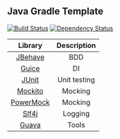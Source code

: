 ## Java Gradle Template

[![Build Status](https://travis-ci.org/svetlozarkirkov/java-gradle-template.svg?branch=master)](https://travis-ci.org/svetlozarkirkov/java-gradle-template) [![Dependency Status](https://www.versioneye.com/user/projects/56fd42edfcd19a0051853a12/badge.svg?style=flat)](https://www.versioneye.com/user/projects/56fd42edfcd19a0051853a12)

|Library|Description|
|:---:|:---:|
|[JBehave](http://jbehave.org)|BDD|
|[Guice](https://github.com/google/guice)|DI|
|[JUnit](https://github.com/junit-team/junit4)|Unit testing|
|[Mockito](https://github.com/mockito/mockito)|Mocking|
|[PowerMock](https://github.com/jayway/powermock)|Mocking|
|[Slf4j](http://www.slf4j.org)|Logging|
|[Guava](https://github.com/google/guava)|Tools|